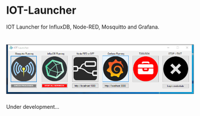 # IOT-Launcher
IOT Launcher  for InfluxDB, Node-RED, Mosquitto and Grafana.

<h1 align="center">
  <img alt="NextLevelWeek" title="#NextLevelWeek" src="https://raw.githubusercontent.com/MiguelRenato/IOT-Launcher/main/IOT%20Launcher_Project.png" />
</h1>

Under development...
